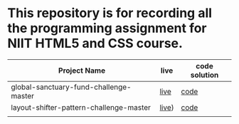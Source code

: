 # This repository is for recording all the programming assignment for NIIT HTML5 and CSS course.


| Project Name                           | live  |    code solution |
| ---------------------------------------| ------------- | -------- |
| global-sanctuary-fund-challenge-master | [live](https://global-sanctuary-fund.netlify.app/)| [code](https://github.com/xingxing-prog/NIIT-building-webPage-using-HTML5-CSS/tree/main/global-sanctuary-fund-challenge-master)    |
|layout-shifter-pattern-challenge-master | [live](https://layout-shifter-pattern-challenge-mast.netlify.app/)) |[code](https://github.com/xingxing-prog/NIIT-building-webPage-using-HTML5-CSS/tree/main/layout-shifter-pattern-challenge-master)  |
| |           |           |
